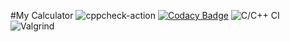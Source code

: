 #My Calculator
![cppcheck-action](https://github.com/99002786/act2/workflows/cppcheck-action/badge.svg)
[![Codacy Badge](https://app.codacy.com/project/badge/Grade/f5795b5a1e7f4222baf3943052c78a09)](https://www.codacy.com/gh/99002786/activit/dashboard?utm_source=github.com&amp;utm_medium=referral&amp;utm_content=99002786/activit&amp;utm_campaign=Badge_Grade)
![C/C++ CI](https://github.com/stepin104308/Onespot1/workflows/C/C++%20CI/badge.svg)
![Valgrind](https://github.com/99002785/Mini_Calci/workflows/Valgrind/badge.svg)


